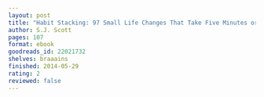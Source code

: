 ```yaml
---
layout: post
title: "Habit Stacking: 97 Small Life Changes That Take Five Minutes or Less"
author: S.J. Scott
pages: 107
format: ebook
goodreads_id: 22021732
shelves: braaains
finished: 2014-05-29
rating: 2
reviewed: false
---
```

